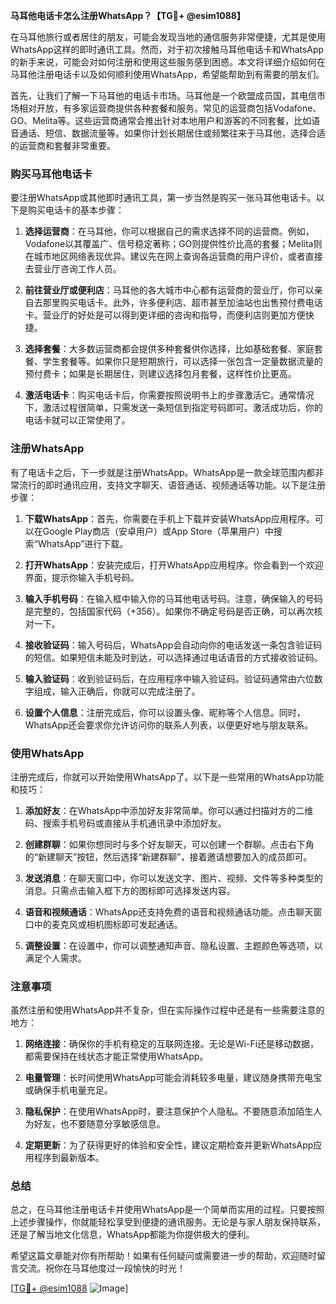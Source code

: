 **马耳他电话卡怎么注册WhatsApp？【TG💪+ @esim1088】**

在马耳他旅行或者居住的朋友，可能会发现当地的通信服务非常便捷，尤其是使用WhatsApp这样的即时通讯工具。然而，对于初次接触马耳他电话卡和WhatsApp的新手来说，可能会对如何注册和使用这些服务感到困惑。本文将详细介绍如何在马耳他注册电话卡以及如何顺利使用WhatsApp，希望能帮助到有需要的朋友们。

首先，让我们了解一下马耳他的电话卡市场。马耳他是一个欧盟成员国，其电信市场相对开放，有多家运营商提供各种套餐和服务。常见的运营商包括Vodafone、GO、Melita等。这些运营商通常会推出针对本地用户和游客的不同套餐，比如语音通话、短信、数据流量等。如果你计划长期居住或频繁往来于马耳他，选择合适的运营商和套餐非常重要。

### **购买马耳他电话卡**

要注册WhatsApp或其他即时通讯工具，第一步当然是购买一张马耳他电话卡。以下是购买电话卡的基本步骤：

1. **选择运营商**：在马耳他，你可以根据自己的需求选择不同的运营商。例如，Vodafone以其覆盖广、信号稳定著称；GO则提供性价比高的套餐；Melita则在城市地区网络表现优异。建议先在网上查询各运营商的用户评价，或者直接去营业厅咨询工作人员。

2. **前往营业厅或便利店**：马耳他的各大城市中心都有运营商的营业厅，你可以亲自去那里购买电话卡。此外，许多便利店、超市甚至加油站也出售预付费电话卡。营业厅的好处是可以得到更详细的咨询和指导，而便利店则更加方便快捷。

3. **选择套餐**：大多数运营商都会提供多种套餐供你选择，比如基础套餐、家庭套餐、学生套餐等。如果你只是短期旅行，可以选择一张包含一定量数据流量的预付费卡；如果是长期居住，则建议选择包月套餐，这样性价比更高。

4. **激活电话卡**：购买电话卡后，你需要按照说明书上的步骤激活它。通常情况下，激活过程很简单，只需发送一条短信到指定号码即可。激活成功后，你的电话卡就可以正常使用了。

### **注册WhatsApp**

有了电话卡之后，下一步就是注册WhatsApp。WhatsApp是一款全球范围内都非常流行的即时通讯应用，支持文字聊天、语音通话、视频通话等功能。以下是注册步骤：

1. **下载WhatsApp**：首先，你需要在手机上下载并安装WhatsApp应用程序。可以在Google Play商店（安卓用户）或App Store（苹果用户）中搜索“WhatsApp”进行下载。

2. **打开WhatsApp**：安装完成后，打开WhatsApp应用程序。你会看到一个欢迎界面，提示你输入手机号码。

3. **输入手机号码**：在输入框中输入你的马耳他电话号码。注意，确保输入的号码是完整的，包括国家代码（+356）。如果你不确定号码是否正确，可以再次核对一下。

4. **接收验证码**：输入号码后，WhatsApp会自动向你的电话发送一条包含验证码的短信。如果短信未能及时到达，可以选择通过电话语音的方式接收验证码。

5. **输入验证码**：收到验证码后，在应用程序中输入验证码。验证码通常由六位数字组成，输入正确后，你就可以完成注册了。

6. **设置个人信息**：注册完成后，你可以设置头像、昵称等个人信息。同时，WhatsApp还会要求你允许访问你的联系人列表，以便更好地与朋友联系。

### **使用WhatsApp**

注册完成后，你就可以开始使用WhatsApp了。以下是一些常用的WhatsApp功能和技巧：

1. **添加好友**：在WhatsApp中添加好友非常简单。你可以通过扫描对方的二维码、搜索手机号码或直接从手机通讯录中添加好友。

2. **创建群聊**：如果你想同时与多个好友聊天，可以创建一个群聊。点击右下角的“新建聊天”按钮，然后选择“新建群聊”，接着邀请想要加入的成员即可。

3. **发送消息**：在聊天窗口中，你可以发送文字、图片、视频、文件等多种类型的消息。只需点击输入框下方的图标即可选择发送内容。

4. **语音和视频通话**：WhatsApp还支持免费的语音和视频通话功能。点击聊天窗口中的麦克风或相机图标即可发起通话。

5. **调整设置**：在设置中，你可以调整通知声音、隐私设置、主题颜色等选项，以满足个人需求。

### **注意事项**

虽然注册和使用WhatsApp并不复杂，但在实际操作过程中还是有一些需要注意的地方：

1. **网络连接**：确保你的手机有稳定的互联网连接。无论是Wi-Fi还是移动数据，都需要保持在线状态才能正常使用WhatsApp。

2. **电量管理**：长时间使用WhatsApp可能会消耗较多电量，建议随身携带充电宝或确保手机电量充足。

3. **隐私保护**：在使用WhatsApp时，要注意保护个人隐私。不要随意添加陌生人为好友，也不要随意分享敏感信息。

4. **定期更新**：为了获得更好的体验和安全性，建议定期检查并更新WhatsApp应用程序到最新版本。

### **总结**

总之，在马耳他注册电话卡并使用WhatsApp是一个简单而实用的过程。只要按照上述步骤操作，你就能轻松享受到便捷的通讯服务。无论是与家人朋友保持联系，还是了解当地文化信息，WhatsApp都能为你提供极大的便利。

希望这篇文章能对你有所帮助！如果有任何疑问或需要进一步的帮助，欢迎随时留言交流。祝你在马耳他度过一段愉快的时光！

[[TG💪+ @esim1088](https://t.me/s/esim1088) ![Image](https://i.postimg.cc/4NQfJmqS/Snipaste-2025-05-13-00-14-12.png)]